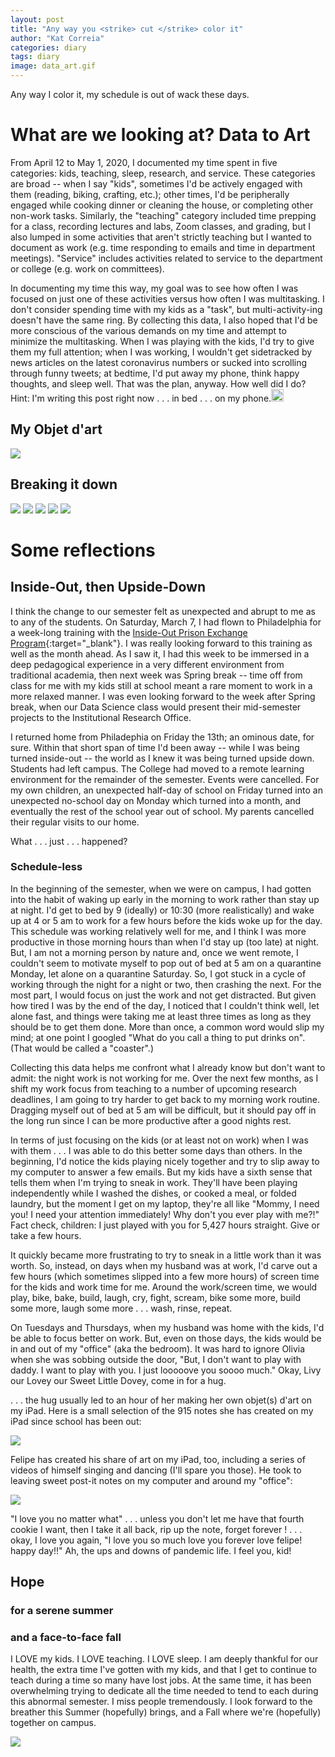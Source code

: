 ```yaml
---
layout: post
title: "Any way you <strike> cut </strike> color it"
author: "Kat Correia"
categories: diary
tags: diary
image: data_art.gif
---
```


Any way I color it, my schedule is out of wack these days.


What are we looking at? Data to Art
===================================

From April 12 to May 1, 2020, I documented my time spent in five
categories: kids, teaching, sleep, research, and service. These
categories are broad -- when I say "kids", sometimes I'd be actively
engaged with them (reading, biking, crafting, etc.); other times, I'd be
peripherally engaged while cooking dinner or cleaning the house, or
completing other non-work tasks. Similarly, the "teaching" category
included time prepping for a class, recording lectures and labs, Zoom
classes, and grading, but I also lumped in some activities that aren't
strictly teaching but I wanted to document as work (e.g. time responding
to emails and time in department meetings). "Service" includes
activities related to service to the department or college (e.g. work on
committees).

In documenting my time this way, my goal was to see how often I was
focused on just one of these activities versus how often I was
multitasking. I don't consider spending time with my kids as a "task",
but multi-activity-ing doesn't have the same ring. By collecting this
data, I also hoped that I'd be more conscious of the various demands on
my time and attempt to minimize the multitasking. When I was playing
with the kids, I'd try to give them my full attention; when I was
working, I wouldn't get sidetracked by news articles on the latest
coronavirus numbers or sucked into scrolling through funny tweets; at
bedtime, I'd put away my phone, think happy thoughts, and sleep well.
That was the plan, anyway. How well did I do? Hint: I'm writing this
post right now . . . in bed . . . on my phone.<img src="{{ site.github.url }}/assets/img/guilty-emoji.png" width="20" height="20" />

My Objet d'art
--------------

<img src="{{ site.github.url}}/assets/img/unnamed-chunk-4-1.png">

Breaking it down
----------------

<img src="{{ site.github.url}}/assets/img/unnamed-chunk-6-1.png">
<img src="{{ site.github.url}}/assets/img/unnamed-chunk-6-2.png">
<img src="{{ site.github.url}}/assets/img/unnamed-chunk-6-3.png">
<img src="{{ site.github.url}}/assets/img/unnamed-chunk-6-4.png">
<img src="{{ site.github.url}}/assets/img/unnamed-chunk-6-5.png">

Some reflections
================

Inside-Out, then Upside-Down
----------------------------

I think the change to our semester felt as unexpected and abrupt to me
as to any of the students. On Saturday, March 7, I had flown to
Philadelphia for a week-long training with the [Inside-Out Prison
Exchange
Program](https://www.insideoutcenter.org/ "Inside-Out Prison Exchange Program"){:target="\_blank"}.
I was really looking forward to this training as well as the month
ahead. As I saw it, I had this week to be immersed in a deep pedagogical
experience in a very different environment from traditional academia,
then next week was Spring break -- time off from class for me with my
kids still at school meant a rare moment to work in a more relaxed
manner. I was even looking forward to the week after Spring break, when
our Data Science class would present their mid-semester projects to the
Institutional Research Office.

I returned home from Philadephia on Friday the 13th; an ominous date,
for sure. Within that short span of time I'd been away -- while I was
being turned inside-out -- the world as I knew it was being turned
upside down. Students had left campus. The College had moved to a remote
learning environment for the remainder of the semester. Events were
cancelled. For my own children, an unexpected half-day of school on
Friday turned into an unexpected no-school day on Monday which turned
into a month, and eventually the rest of the school year out of school.
My parents cancelled their regular visits to our home.

What . . . just . . . happened?

### Schedule-less

In the beginning of the semester, when we were on campus, I had gotten
into the habit of waking up early in the morning to work rather than
stay up at night. I'd get to bed by 9 (ideally) or 10:30 (more
realistically) and wake up at 4 or 5 am to work for a few hours before
the kids woke up for the day. This schedule was working relatively well
for me, and I think I was more productive in those morning hours than
when I'd stay up (too late) at night. But, I am not a morning person by
nature and, once we went remote, I couldn't seem to motivate myself to
pop out of bed at 5 am on a quarantine Monday, let alone on a quarantine
Saturday. So, I got stuck in a cycle of working through the night for a
night or two, then crashing the next. For the most part, I would focus
on just the work and not get distracted. But given how tired I was by
the end of the day, I noticed that I couldn't think well, let alone
fast, and things were taking me at least three times as long as they
should be to get them done. More than once, a common word would slip my
mind; at one point I googled "What do you call a thing to put drinks
on". (That would be called a "coaster".)

Collecting this data helps me confront what I already know but don't
want to admit: the night work is not working for me. Over the next few
months, as I shift my work focus from teaching to a number of upcoming
research deadlines, I am going to try harder to get back to my morning
work routine. Dragging myself out of bed at 5 am will be difficult, but
it should pay off in the long run since I can be more productive after a
good nights rest.

In terms of just focusing on the kids (or at least not on work) when I
was with them . . . I was able to do this better some days than others.
In the beginning, I'd notice the kids playing nicely together and try to
slip away to my computer to answer a few emails. But my kids have a
sixth sense that tells them when I'm trying to sneak in work. They'll
have been playing independently while I washed the dishes, or cooked a
meal, or folded laundry, but the moment I get on my laptop, they're all
like "Mommy, I need you! I need your attention immediately! Why don't
you ever play with me?!" Fact check, children: I just played with you
for 5,427 hours straight. Give or take a few hours.

It quickly became more frustrating to try to sneak in a little work than
it was worth. So, instead, on days when my husband was at work, I'd
carve out a few hours (which sometimes slipped into a few more hours) of
screen time for the kids and work time for me. Around the work/screen
time, we would play, bike, bake, build, laugh, cry, fight, scream, bike
some more, build some more, laugh some more . . . wash, rinse, repeat.

On Tuesdays and Thursdays, when my husband was home with the kids, I'd
be able to focus better on work. But, even on those days, the kids would
be in and out of my "office" (aka the bedroom). It was hard to ignore
Olivia when she was sobbing outside the door, "But, I don't want to play
with daddy. I want to play with you. I just looooove you soooo much."
Okay, Livy our Lovey our Sweet Little Dovey, come in for a hug.

. . . the hug usually led to an hour of her making her own objet(s)
d'art on my iPad. Here is a small selection of the 915 notes she has
created on my iPad since school has been out:

<img src="{{ site.github.url }}/assets/img/olivia-ipad-notes.jpg">

Felipe has created his share of art on my iPad, too, including a series
of videos of himself singing and dancing (I'll spare you those). He took
to leaving sweet post-it notes on my computer and around my "office":

<img src="{{ site.github.url }}/assets/img/felipe-sticky-notes.jpg">

"I love you no matter what" . . . unless you don't let me have that
fourth cookie I want, then I take it all back, rip up the note, forget
forever ! . . . okay, I love you again, "I love you so much love you
forever love felipe! happy day!!" Ah, the ups and downs of pandemic
life. I feel you, kid!

Hope
----

### for a serene summer

### and a face-to-face fall

I LOVE my kids. I LOVE teaching. I LOVE sleep. I am deeply thankful for
our health, the extra time I've gotten with my kids, and that I get to
continue to teach during a time so many have lost jobs. At the same
time, it has been overwhelming trying to dedicate all the time needed to
tend to each during this abnormal semester. I miss people tremendously.
I look forward to the breather this Summer (hopefully) brings, and a
Fall where we're (hopefully) together on campus.

<img src="{{ site.github.url }}/assets/img/hope-dickinson.jpg"> 

